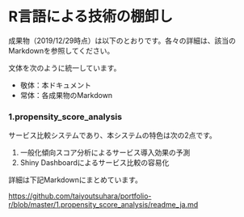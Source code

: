 # R言語による技術の棚卸し #
成果物（2019/12/29時点）は以下のとおりです。各々の詳細は、該当のMarkdownを参照してください。

文体を次のように統一しています。
* 敬体：本ドキュメント
* 常体：各成果物のMarkdown

### 1.propensity_score_analysis
サービス比較システムであり、本システムの特色は次の2点です。
1. 一般化傾向スコア分析によるサービス導入効果の予測
1. Shiny Dashboardによるサービス比較の容易化

詳細は下記Markdownにまとめています。

https://github.com/taiyoutsuhara/portfolio-r/blob/master/1.propensity_score_analysis/readme_ja.md